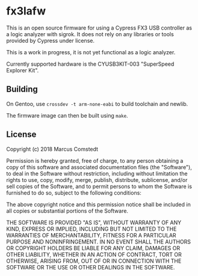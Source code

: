 fx3lafw
=======

This is an open source firmware for using a Cypress FX3 USB controller
as a logic analyzer with sigrok.  It does not rely on any libraries or
tools provided by Cypress under license.

This is a work in progress, it is not yet functional as a logic
analyzer.

Currently supported hardware is the CYUSB3KIT-003 "SuperSpeed Explorer
Kit".


Building
--------

On Gentoo, use `crossdev -t arm-none-eabi` to build toolchain and
newlib.

The firmware image can then be built using `make`.


License
-------

Copyright (c) 2018 Marcus Comstedt

Permission is hereby granted, free of charge, to any person obtaining
a copy of this software and associated documentation files (the
"Software"), to deal in the Software without restriction, including
without limitation the rights to use, copy, modify, merge, publish,
distribute, sublicense, and/or sell copies of the Software, and to
permit persons to whom the Software is furnished to do so, subject to
the following conditions:

The above copyright notice and this permission notice shall be
included in all copies or substantial portions of the Software.

THE SOFTWARE IS PROVIDED "AS IS", WITHOUT WARRANTY OF ANY KIND,
EXPRESS OR IMPLIED, INCLUDING BUT NOT LIMITED TO THE WARRANTIES OF
MERCHANTABILITY, FITNESS FOR A PARTICULAR PURPOSE AND NONINFRINGEMENT.
IN NO EVENT SHALL THE AUTHORS OR COPYRIGHT HOLDERS BE LIABLE FOR ANY
CLAIM, DAMAGES OR OTHER LIABILITY, WHETHER IN AN ACTION OF CONTRACT,
TORT OR OTHERWISE, ARISING FROM, OUT OF OR IN CONNECTION WITH THE
SOFTWARE OR THE USE OR OTHER DEALINGS IN THE SOFTWARE.
